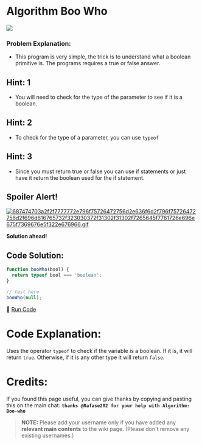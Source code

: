 # Algorithm Boo Who

![](https://i.imgur.com/CgROCEF.jpg)

### Problem Explanation:

- This program is very simple, the trick is to understand what a boolean primitive is. The programs requires a true or false answer.

## Hint: 1

- You will need to check for the type of the parameter to see if it is a boolean.

## Hint: 2

- To check for the type of a parameter, you can use `typeof`

## Hint: 3

- Since you must return true or false you can use if statements or just have it return the boolean used for the if statement.

## Spoiler Alert!

[![687474703a2f2f7777772e796f75726472756d2e636f6d2f796f75726472756d2f696d616765732f323030372f31302f31302f7265645f7761726e696e675f7369676e5f322e676966.gif](https://files.gitter.im/FreeCodeCamp/Wiki/nlOm/thumb/687474703a2f2f7777772e796f75726472756d2e636f6d2f796f75726472756d2f696d616765732f323030372f31302f31302f7265645f7761726e696e675f7369676e5f322e676966.gif)](https://files.gitter.im/FreeCodeCamp/Wiki/nlOm/687474703a2f2f7777772e796f75726472756d2e636f6d2f796f75726472756d2f696d616765732f323030372f31302f31302f7265645f7761726e696e675f7369676e5f322e676966.gif)

**Solution ahead!**

## Code Solution:

```javascript
function booWho(bool) {
  return typeof bool === 'boolean';
}

// test here
booWho(null);
```

:rocket: [Run Code](https://repl.it/CLnK/0)

# Code Explanation:

Uses the operator `typeof` to check if the variable is a boolean. If it is, it will return `true`. Otherwise, if it is any other type it will return `false`.

# Credits:

If you found this page useful, you can give thanks by copying and pasting this on the main chat: **`thanks @Rafase282 for your help with Algorithm: Boo-who`**

> **NOTE:** Please add your username only if you have added any **relevant main contents** to the wiki page. (Please don't remove any existing usernames.)
